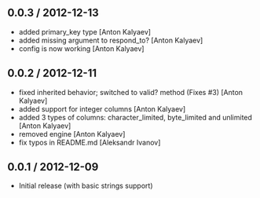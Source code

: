 ## 0.0.3 / 2012-12-13

* added primary_key type [Anton Kalyaev]
* added missing argument to respond_to? [Anton Kalyaev]
* config is now working [Anton Kalyaev]

## 0.0.2 / 2012-12-11

* fixed inherited behavior; switched to valid? method (Fixes #3) [Anton Kalyaev]
* added support for integer columns [Anton Kalyaev]
* added 3 types of columns: character_limited, byte_limited and unlimited [Anton Kalyaev]
* removed engine [Anton Kalyaev]
* fix typos in README.md [Aleksandr Ivanov]

## 0.0.1 / 2012-12-09

* Initial release (with basic strings support)
